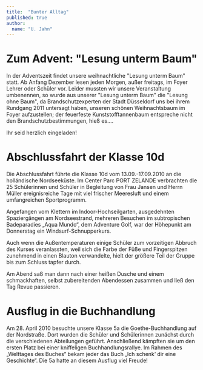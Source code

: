 ```yaml
---
title:  "Bunter Alltag"
published: true
author:
  name: "U. Jahn"
---
```


# Zum Advent: "Lesung unterm Baum"

In der Adventszeit findet unsere weihnachtliche "Lesung unterm Baum" statt. Ab Anfang Dezember lesen jeden Morgen, außer freitags, im Foyer Lehrer oder Schüler vor. Leider mussten wir unsere Veranstaltung umbenennen, so wurde aus unserer "Lesung unterm Baum" die "Lesung ohne Baum", da Brandschutzexperten der Stadt Düsseldorf uns bei ihrem Rundgang 2011 untersagt haben, unseren schönen Weihnachtsbaum im Foyer aufzustellen; der feuerfeste Kunststofftannenbaum entspreche nicht den Brandschutzbestimmungen, hieß es....

Ihr seid herzlich eingeladen! 

# Abschlussfahrt der Klasse 10d

Die Abschlussfahrt führte die Klasse 10d vom 13.09.-17.09.2010 an die holländische Nordseeküste. Im Center Parc PORT ZELANDE verbrachten die 25 Schülerinnen und Schüler in Begleitung von Frau Jansen und Herrn Müller ereignisreiche Tage mit viel frischer Meeresluft und einem umfangreichen Sportprogramm.

Angefangen vom Klettern im Indoor-Hochseilgarten, ausgedehnten Spaziergängen am Nordseestrand, mehreren Besuchen im subtropischen Badeparadies „Aqua Mundo“, dem Adventure Golf, war der Höhepunkt am Donnerstag ein Windsurf-Schnupperkurs.

Auch wenn die Außentemperaturen einige Schüler zum vorzeitigen Abbruch des Kurses veranlassten, weil sich die Farbe der Füße und Fingerspitzen zunehmend in einen Blauton verwandelte, hielt der größere Teil der Gruppe bis zum Schluss tapfer durch. 

Am Abend saß man dann nach einer heißen Dusche und einem schmackhaften, selbst zubereitenden Abendessen zusammen und ließ den Tag Revue passieren. 

# Ausflug in die Buchhandlung

Am 28. April 2010 besuchte unsere Klasse 5a die Goethe-Buchhandlung auf der Nordstraße. Dort wurden die Schüler und Schülerinnen zunächst durch die verschiedenen Abteilungen geführt. Anschließend kämpften sie um den ersten Platz bei einer kniffeligen Buchhandlungsrallye. Im Rahmen des „Welttages des Buches“ bekam jeder das Buch „Ich schenk‘ dir eine Geschichte“. Die 5a hatte an diesem Ausflug viel Freude!
